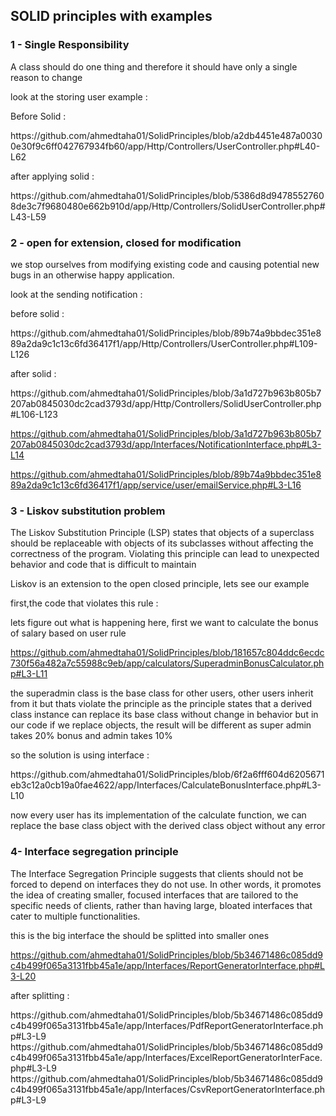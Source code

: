 ## SOLID principles with examples
<h3>1 - Single Responsibility </h3> 
<p>A class should do one thing and therefore it should have only a single reason to change </p>
<p>look at the storing user example : </p>
<p>Before Solid :</p>
https://github.com/ahmedtaha01/SolidPrinciples/blob/a2db4451e487a00300e30f9c6ff042767934fb60/app/Http/Controllers/UserController.php#L40-L62

<p>after applying solid :</p>
https://github.com/ahmedtaha01/SolidPrinciples/blob/5386d8d94785527608de3c7f9680480e662b910d/app/Http/Controllers/SolidUserController.php#L43-L59


<h3>2 - open for extension, closed for modification </h3> 
<p>we stop ourselves from modifying existing code and causing potential new bugs in an otherwise happy application.</p>
<p>look at the sending notification : </p>
<p> before solid : </p>
https://github.com/ahmedtaha01/SolidPrinciples/blob/89b74a9bbdec351e889a2da9c1c13c6fd36417f1/app/Http/Controllers/UserController.php#L109-L126

<p> after solid : </p>
https://github.com/ahmedtaha01/SolidPrinciples/blob/3a1d727b963b805b7207ab0845030dc2cad3793d/app/Http/Controllers/SolidUserController.php#L106-L123

https://github.com/ahmedtaha01/SolidPrinciples/blob/3a1d727b963b805b7207ab0845030dc2cad3793d/app/Interfaces/NotificationInterface.php#L3-L14

https://github.com/ahmedtaha01/SolidPrinciples/blob/89b74a9bbdec351e889a2da9c1c13c6fd36417f1/app/service/user/emailService.php#L3-L16

<h3>3 - Liskov substitution problem </h3> 
<p>The Liskov Substitution Principle (LSP) states that objects of a superclass should be replaceable with objects of its subclasses without affecting the correctness of the program. Violating this principle can lead to unexpected behavior and code that is difficult to maintain</p>
<p>Liskov is an extension to the open closed principle, lets see our example</p>
<p>first,the code that violates this rule : </p>
<p>lets figure out what is happening here, first we want to calculate the bonus of salary based on user rule</p>

https://github.com/ahmedtaha01/SolidPrinciples/blob/181657c804ddc6ecdc730f56a482a7c55988c9eb/app/calculators/SuperadminBonusCalculator.php#L3-L11

<p> the superadmin class is the base class for other users, other users inherit from it but thats violate the principle as the principle states that a derived class instance can replace its base class without change in behavior but in our code if we replace objects, the result will be different as super admin takes 20% bonus and admin takes 10%
<p/>
<p>so the solution is using interface :</p>
https://github.com/ahmedtaha01/SolidPrinciples/blob/6f2a6fff604d6205671eb3c12a0cb19a0fae4622/app/Interfaces/CalculateBonusInterface.php#L3-L10
<p>now every user has its implementation of the calculate function, we can replace the base class object with the derived class object without any error</p>

<h3>4- Interface segregation principle </h3> 
<p>The Interface Segregation Principle suggests that clients should not be forced to depend on interfaces they do not use. In other words, it promotes the idea of creating smaller, focused interfaces that are tailored to the specific needs of clients, rather than having large, bloated interfaces that cater to multiple functionalities.</p>

<p>this is the big interface the should be splitted into smaller ones</p>

https://github.com/ahmedtaha01/SolidPrinciples/blob/5b34671486c085dd9c4b499f065a3131fbb45a1e/app/Interfaces/ReportGeneratorInterface.php#L3-L20

<p>after splitting :</p>
https://github.com/ahmedtaha01/SolidPrinciples/blob/5b34671486c085dd9c4b499f065a3131fbb45a1e/app/Interfaces/PdfReportGeneratorInterface.php#L3-L9
https://github.com/ahmedtaha01/SolidPrinciples/blob/5b34671486c085dd9c4b499f065a3131fbb45a1e/app/Interfaces/ExcelReportGeneratorInterFace.php#L3-L9
https://github.com/ahmedtaha01/SolidPrinciples/blob/5b34671486c085dd9c4b499f065a3131fbb45a1e/app/Interfaces/CsvReportGeneratorInterface.php#L3-L9
